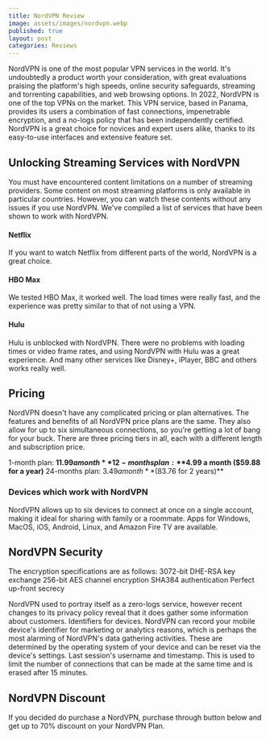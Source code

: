 ```yaml
---
title: NordVPN Review
image: assets/images/nordvpn.webp
published: true
layout: post
categories: Reviews
---
```


NordVPN is one of the most popular VPN services in the world. It's undoubtedly a product worth your consideration, with great evaluations praising the platform's high speeds, online security safeguards, streaming and torrenting capabilities, and web browsing options. In 2022, NordVPN is one of the top VPNs on the market. This VPN service, based in Panama, provides its users a combination of fast connections, impenetrable encryption, and a no-logs policy that has been independently certified. NordVPN is a great choice for novices and expert users alike, thanks to its easy-to-use interfaces and extensive feature set.

## Unlocking Streaming Services with NordVPN

You must have encountered content limitations on a number of streaming providers. Some content on most streaming platforms is only available in particular countries. However, you can watch these contents without any issues if you use NordVPN. We've compiled a list of services that have been shown to work with NordVPN.

#### Netflix 

If you want to watch Netflix from different parts of the world, NordVPN is a great choice. 
#### HBO Max

We tested HBO Max, it worked well. The load times were really fast, and the experience was pretty similar to that of not using a VPN. 
#### Hulu

Hulu is unblocked with NordVPN. There were no problems with loading times or video frame rates, and using NordVPN with Hulu was a great experience.
And many other services like Disney+, iPlayer, BBC and  others works really well.

## Pricing

NordVPN doesn't have any complicated pricing or plan alternatives. The features and benefits of all NordVPN price plans are the same. They also allow for up to six simultaneous connections, so you're getting a lot of bang for your buck. There are three pricing tiers in all, each with a different length and subscription price.

1-month plan: **$11.99 a month**
12-months plan: **$4.99 a month ($59.88 for a year)**
24-months plan:  $3.49 a month **($83.76 for 2 years)**

### Devices which work with NordVPN

NordVPN allows up to six devices to connect at once on a single account, making it ideal for sharing with family or a roommate. Apps for Windows, MacOS, iOS, Android, Linux, and Amazon Fire TV are available.

## NordVPN Security

The encryption specifications are as follows:
3072-bit DHE-RSA key exchange 
256-bit AES channel encryption 
SHA384 authentication
Perfect up-front secrecy

NordVPN used to portray itself as a zero-logs service, however recent changes to its privacy policy reveal that it does gather some information about customers. Identifiers for devices. NordVPN can record your mobile device's identifier for marketing or analytics reasons, which is perhaps the most alarming of NordVPN's data gathering activities. These are determined by the operating system of your device and can be reset via the device's settings. Last session's username and timestamp. This is used to limit the number of connections that can be made at the same time and is erased after 15 minutes.

## NordVPN Discount

If you decided do purchase a NordVPN, purchase through button below and get up to 70% discount on your NordVPN Plan.
